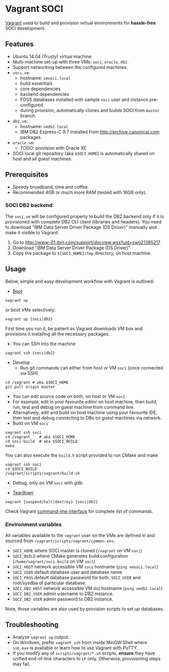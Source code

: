 # Vagrant SOCI

[Vagrant](https://www.vagrantup.com/) used to build and provision
virtual environments for **hassle-free** SOCI development.

## Features

* Ubuntu 14.04 (Trusty) virtual machine
* Multi-machine set-up with three VMs: `soci`, `oracle`, `db2`.
* Support networking between the configured machines.
* `soci.vm`:
  * hostname: `vmsoci.local`
  * build essentials
  * core dependencies
  * backend dependencies
  * FOSS databases installed with sample `soci` user and instance pre-configured
  * during provision, automatically clones and builds SOCI from `master` branch.
* `db2.vm`:
  * hostname: `vmdb2.local`
  * IBM DB2 Express-C 9.7 installed from http://archive.canonical.com packages.
* `oracle.vm`:
    * *TODO*: provision with Oracle XE
* SOCI local git repository (aka `$SOCI_HOME`) is automatically shared on host
  and all guest machines.

## Prerequisites

* Speedy broadband, time and coffee.
* Recommended 4GB or much more RAM (tested with 16GB only).

### SOCI DB2 backend

The `soci.vm` will be configured properly to build the DB2 backend only if
it is provisioned with complete DB2 CLI client (libraries and headers).
You need to download "IBM Data Server Driver Package (DS Driver)" manually
and make it visible to Vagrant:

  1. Go to http://www-01.ibm.com/support/docview.wss?uid=swg21385217
  2. Download "IBM Data Server Driver Package (DS Driver)"
  3. Copy the package to `${SOCI_HOME}/tmp` directory, on host machine.

## Usage

Below, simple and easy development workflow with Vagrant is outlined:

* [Boot](https://docs.vagrantup.com/v2/getting-started/up.html)
```
vagrant up
```
or boot VMs selectively:
```
vagrant up {soci|db2}
```
First time you run it, be patient as Vagrant downloads VM box and
provisions it installing all the necessary packages.

* You can SSH into the machine
```
vagrant ssh {soci|db2}
```

* Develop
  * Run git commands can either from host or VM `soci` (once connected via SSH)
```
cd /vagrant # aka $SOCI_HOME
git pull origin master
```
  * You can edit source code on both, on host or VM `soci`.
  * For example, edit in your favourite editor on host machine, then build,
    run, test and debug on guest machine from command line.
  * Alternatively, edit and build on host machine using your favourite IDE,
    then test and debug connecting to DBs on guest machines via network.
* Build on VM `soci`
```
vagrant ssh soci
cd /vagrant    # aka $SOCI_HOME
cd soci-build  # aka $SOCI_BUILD
make
```
You can also execute the `build.h` script provided to run CMake and make
```
vagrant ssh soci
cd $SOCI_BUILD
/vagrant/scripts/vagrant/build.sh
```
  * Debug, only on VM `soci` with gdb.

* [Teardown](https://docs.vagrantup.com/v2/getting-started/teardown.html)
```
vagrant {suspend|halt|destroy} {soci|db2}
```

Check Vagrant [command-line interface](https://docs.vagrantup.com/v2/cli/index.html)
for complete list of commands.

### Environment variables

All variables available to the `vagrant` user on the VMs are defined in and sourced from `/vagrant/scripts/vagrant/common.env`:

* `SOCI_HOME` where SOCI master is cloned (`/vagrant` on VM `soci`)
* `SOCI_BUILD` where CMake generates build configuration (`/home/vagrant/soci-build` on VM `soci`)
* `SOCI_HOST` network accessible VM `soci` hostname (`ping vmsoci.local`)
* `SOCI_USER` default database user and database name
* `SOCI_PASS` default database password for both, `SOCI_USER` and root/sysdba
  of particular database.
* `SOCI_DB2_HOST` network accessible VM `db2` hostname (`ping vmdb2.local`)
* `SOCI_DB2_USER` admin username to DB2 instance.
* `SOCI_DB2_USER` admin password to DB2 instance.

Note, those variables are also used by provision scripts to set up databases.

## Troubleshooting

* Analyze `vagrant up` output.
* On Windows, prefer `vagrant ssh` from inside MinGW Shell where  `ssh.exe` is available or
  learn how to use Vagrant with PuTTY.
* If you modify any of `scripts/vagrant/*.sh` scripts, **ensure** they have unified
  end-of-line characters to `LF` only. Otherwise, provisioning steps may fail.

